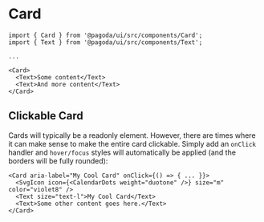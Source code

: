 # Card

```tsx
import { Card } from '@pagoda/ui/src/components/Card';
import { Text } from '@pagoda/ui/src/components/Text';

...

<Card>
  <Text>Some content</Text>
  <Text>And more content</Text>
</Card>
```

## Clickable Card

Cards will typically be a readonly element. However, there are times where it can make sense to make the entire card clickable. Simply add an `onClick` handler and `hover/focus` styles will automatically be applied (and the borders will be fully rounded):

```tsx
<Card aria-label="My Cool Card" onClick={() => { ... }}>
  <SvgIcon icon={<CalendarDots weight="duotone" />} size="m" color="violet8" />
  <Text size="text-l">My Cool Card</Text>
  <Text>Some other content goes here.</Text>
</Card>
```

